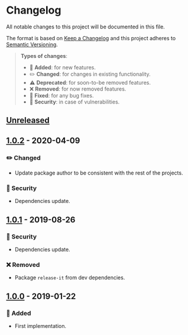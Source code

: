 # Changelog

All notable changes to this project will be documented in this file.

The format is based on [Keep a Changelog](http://keepachangelog.com/en/1.0.0/)
and this project adheres to [Semantic Versioning](http://semver.org/spec/v2.0.0.html).

> **Types of changes**:
>
> - 🎉 **Added**: for new features.
> - ✏️ **Changed**: for changes in existing functionality.
> - ⚠️ **Deprecated**: for soon-to-be removed features.
> - ❌ **Removed**: for now removed features.
> - 🐛 **Fixed**: for any bug fixes.
> - 👾 **Security**: in case of vulnerabilities.

## [Unreleased]

## [1.0.2] - 2020-04-09

### ✏️ Changed

- Update package author to be consistent with the rest of the projects.

### 👾 Security

- Dependencies update.

## [1.0.1] - 2019-08-26

### 👾 Security

- Dependencies update.

### ❌ Removed

- Package `release-it` from dev dependencies.

## [1.0.0] - 2019-01-22

### 🎉 Added

- First implementation.

[unreleased]: https://github.com/IBMResearch/strapi-provider-upload-ibm/compare/v1.0.2...HEAD
[1.0.2]: https://github.com/IBMResearch/strapi-provider-upload-ibm/compare/v1.0.1...v1.0.2
[1.0.1]: https://github.com/IBMResearch/strapi-provider-upload-ibm/compare/v1.0.0...v1.0.1
[1.0.0]: https://github.com/IBMResearch/strapi-provider-upload-ibm/compare/ddb0cfbfef39b8e4d07c695261d9efdefd3a20e7...v1.0.0
